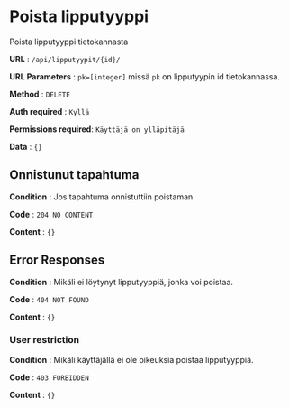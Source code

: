 # Poista lipputyyppi

Poista lipputyyppi tietokannasta

**URL** : `/api/lipputyypit/{id}/`

**URL Parameters** : `pk=[integer]` missä `pk` on lipputyypin id tietokannassa.

**Method** : `DELETE`

**Auth required** : `Kyllä`

**Permissions required**: `Käyttäjä on ylläpitäjä`

**Data** : `{}`

## Onnistunut tapahtuma

**Condition** : Jos tapahtuma onnistuttiin poistaman.

**Code** : `204 NO CONTENT`

**Content** : `{}`

## Error Responses

**Condition** : Mikäli ei löytynyt lipputyyppiä, jonka voi poistaa.

**Code** : `404 NOT FOUND`

**Content** : `{}`

### User restriction

**Condition** : Mikäli käyttäjällä ei ole oikeuksia poistaa lipputyyppiä.

**Code** : `403 FORBIDDEN`

**Content** : `{}`
